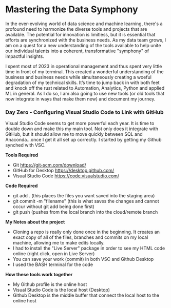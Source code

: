 # Mastering the Data Symphony
In the ever-evolving world of data science and machine learning, there's a profound need to harmonize the diverse tools and projects that are available. The potential for innovation is limitless, but it is essential that efforts are synchronized with the business needs. As my data team grows, I am on a quest for a new understanding of the tools available to help unite our individual talents into a coherent, transformative "symphony" of impactful insights. 

I spent most of 2023 in operational management and thus spent very little time in front of my terminal. This created a wonderful understanding of the business and business needs while simultaneously creating a woeful degradation of my technical skills. It’s time to jump back in with both feet and knock off the rust related to Automation, Analytics, Python and applied ML in general. As I do so, I am also going to use new tools (or old tools that now integrate in ways that make them new) and document my journey. 

### Day Zero - Configuring Visual Studio Code to Link with GitHub
Visual Studio Code seems to get more powerful each year. It is time to double down and make this my main tool. Not only does it integrate with GitHub, but it should allow me to move quickly between SQL and Anaconda...once I get it all set up correctly. I started by getting my Github synched with VSC. 

**Tools Required**
- Git https://git-scm.com/download/
- GitHub for Desktop https://desktop.github.com/
- Visual Studio Code https://code.visualstudio.com/

**Code Required**
- git add . (this places the files you want saved into the staging area) 
- git commit -m "filename" (this is what saves the changes and cannot occur without git add being done first) 
- git push (pushes from the local branch into the cloud/remote branch

**My Notes about the project**
- Cloning a repo is really only done once in the beginning. It creates an exact copy of all of the files, branches and commits on my local machine, allowing me to make edits locally. 
- I had to install the "Live Server" package in order to see my HTML code online (right click, open in Live Server)
- You can save your work (commit) in both VSC and Github Desktop
- I used the BASH terminal for the code

**How these tools work together**
- My Github profile is the online host
- Visual Studio Code is the local host (Desktop)
- Github Desktop is the middle buffer that connect the local host to the online host




